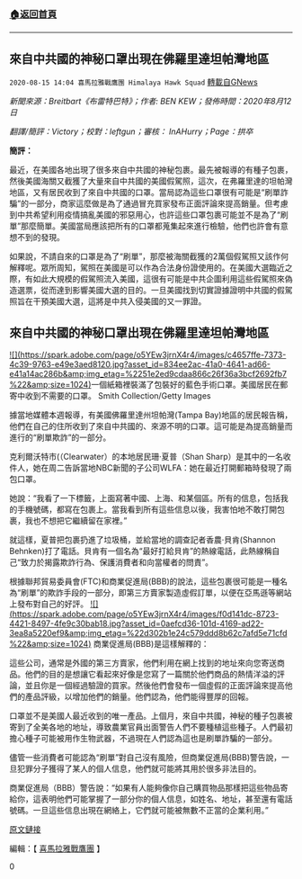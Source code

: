 ###  [:house:返回首頁](https://github.com/ourhimalayas/txt)
---

## 來自中共國的神秘口罩出現在佛羅里達坦帕灣地區
`2020-08-15 14:04 喜馬拉雅戰鷹團 Himalaya Hawk Squad` [轉載自GNews](https://gnews.org/zh-hant/298422/)

*新聞來源：Breitbart《布雷特巴特》；作者: BEN KEW；發佈時間：2020年8月12日*

*翻譯/簡評：Victory；校對：leftgun；審核： InAHurry；Page：拱卒*

**簡評：**

最近，在美國各地出現了很多來自中共國的神秘包裹。最先被報導的有種子包裹，然後美國海關又截獲了大量來自中共國的美國假駕照，這次，在弗羅里達的坦帕灣地區，又有居民收到了來自中共國的口罩。當局認為這些口罩很有可能是“刷單詐騙”的一部分，商家這麼做是為了通過冒充買家發布正面評論來提高銷量。但考慮到中共希望利用疫情搞亂美國的邪惡用心，也許這些口罩包裹可能並不是為了“刷單”那麼簡單。美國當局應該把所有的口罩都蒐集起來進行檢驗，他們也許會有意想不到的發現。

如果說，不請自來的口罩是為了“刷單”，那麼被海關截獲的2萬個假駕照又該作何解釋呢。眾所周知，駕照在美國是可以作為合法身份證使用的。在美國大選臨近之際，有如此大規模的假駕照流入美國，這很有可能是中共企圖利用這些假駕照來偽造選票，從而達到影響美國大選的目的。一旦美國找到切實證據證明中共國的假駕照旨在干預美國大選，這將是中共入侵美國的又一罪證。

##  **來自中共國的神秘口罩出現在佛羅里達坦帕灣地區** 

[!\[\](https://spark.adobe.com/page/o5YEw3jrnX4r4/images/c4657ffe-7373-4c39-9763-e49e3aed8120.jpg?asset_id=834ee2ac-41a0-4641-ad66-e41a14ac286b&amp;img_etag=%2251e2ed9cdaa866c26f36a3bcf2692fb7%22&amp;size=1024)](https://spark.adobe.com/page/o5YEw3jrnX4r4/images/c4657ffe-7373-4c39-9763-e49e3aed8120.jpg?asset_id=834ee2ac-41a0-4641-ad66-e41a14ac286b&amp;img_etag=%2251e2ed9cdaa866c26f36a3bcf2692fb7%22&amp;size=1024)一個紙箱裡裝滿了包裝好的藍色手術口罩。美國居民在郵寄中收到不需要的口罩。 Smith Collection/Getty Images

據當地媒體本週報導，有美國佛羅里達州坦帕灣(Tampa Bay)地區的居民報告稱，他們在自己的住所收到了來自中共國的、來源不明的口罩。這可能是為提高銷量而進行的“刷單欺詐”的一部分。

克利爾沃特市(（Clearwater）的本地居民珊·夏普（Shan Sharp）是其中的一名收件人，她在周二告訴當地NBC新聞的子公司WLFA：她在最近打開郵箱時發現了兩包口罩。

她說：“我看了一下標籤，上面寫著中國、上海、和某個區。所有的信息，包括我的手機號碼，都寫在包裹上。當我看到所有這些信息以後，我害怕地不敢打開包裹，我也不想把它繼續留在家裡。”

就這樣，夏普把包裹扔進了垃圾桶，並給當地的調查記者香農·貝肯(Shannon Behnken)打了電話。貝肯有一個名為“最好打給貝肯”的熱線電話，此熱線稱自己“致力於揭露欺詐行為、保護消費者和向當權者的問責”。

根據聯邦貿易委員會(FTC)和商業促進局(BBB)的說法，這些包裹很可能是一種名為“刷單”的欺詐手段的一部分，即第三方賣家製造虛假訂單，以便在亞馬遜等網站上發布對自己的好評。
[!\[\](https://spark.adobe.com/page/o5YEw3jrnX4r4/images/f0d141dc-8723-4421-8497-4fe9c30bab18.jpg?asset_id=0aefcd36-101d-4169-ad22-3ea8a5220ef9&amp;img_etag=%22d302b1e24c579ddd8b62c7afd5e71cfd%22&amp;size=1024)](https://spark.adobe.com/page/o5YEw3jrnX4r4/images/f0d141dc-8723-4421-8497-4fe9c30bab18.jpg?asset_id=0aefcd36-101d-4169-ad22-3ea8a5220ef9&amp;img_etag=%22d302b1e24c579ddd8b62c7afd5e71cfd%22&amp;size=1024)
商業促進局(BBB)是這樣解釋的：

這些公司，通常是外國的第三方賣家，他們利用在網上找到的地址來向您寄送商品。他們的目的是想讓它看起來好像是您寫了一篇關於他們商品的熱情洋溢的評論，並且你是一個經過驗證的買家。然後他們會發布一個虛假的正面評論來提高他們的產品評級，以增加他們的銷量。他們認為，他們能得豐厚的回報。

口罩並不是美國人最近收到的唯一產品。上個月，來自中共國，神秘的種子包裹被寄到了全美各地的地址，導致農業官員出面警告人們不要種植這些種子。人們最初擔心種子可能被用作生物武器，不過現在人們認為這也是刷單詐騙的一部分。

儘管一些消費者可能認為“刷單”對自己沒有風險，但商業促進局(BBB)警告說，一旦犯罪分子獲得了某人的個人信息，他們就可能將其用於很多非法目的。

商業促進局（BBB）警告說：“如果有人能夠像你自己購買物品那樣把這些物品寄給你，這表明他們可能掌握了一部分你的個人信息，如姓名、地址，甚至還有電話號碼。一旦這些信息出現在網絡上，它們就可能被無數不正當的企業利用。”

[原文鏈接](https://www.breitbart.com/national-security/2020/08/12/mystery-masks-china-arriving-tampa-bay-addresses/)

編輯：【 [喜馬拉雅戰鷹團](https://spark.adobe.com/page/o5YEw3jrnX4r4/) 】

0
